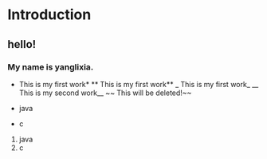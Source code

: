 # Introduction
## hello!
### My name is yanglixia.
 * This is my first work*
 ** This is my first work**
 _ This is my first work_
 __ This is my second work__
 ~~ This will be deleted!~~
 - java
 * c
 1. java
 2. c
 
